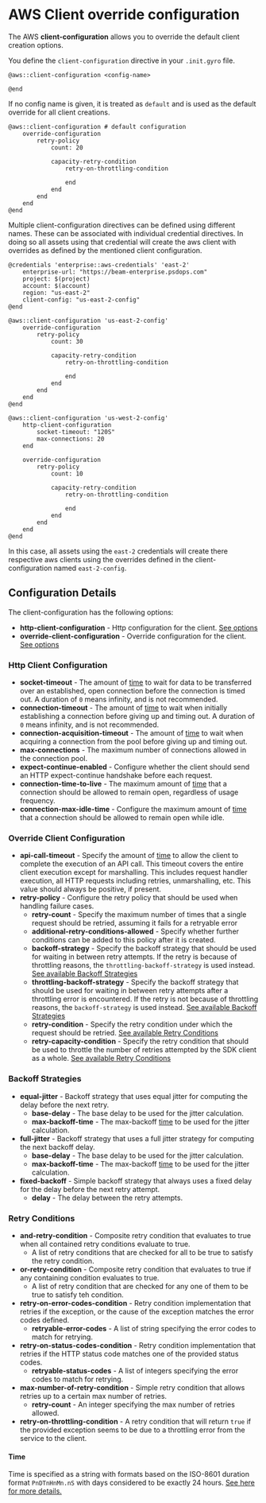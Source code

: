 # AWS Client override configuration
The AWS **client-configuration** allows you to override the default client creation options.

You define the `client-configuration` directive in your `.init.gyro` file.

```
@aws::client-configuration <config-name>

@end
```

If no config name is given, it is treated as `default` and is used as the default override for all client creations.

```
@aws::client-configuration # default configuration
    override-configuration
        retry-policy
            count: 20

            capacity-retry-condition
                retry-on-throttling-condition

                end
            end
        end
    end
@end
```

Multiple client-configuration directives can be defined using different names. These can be associated with individual credential directives. In doing so all assets using that credential will create the aws client with overrides as defined by the mentioned client configuration.

```
@credentials 'enterprise::aws-credentials' 'east-2'
    enterprise-url: "https://beam-enterprise.psdops.com"
    project: $(project)
    account: $(account)
    region: "us-east-2"
    client-config: "us-east-2-config"
@end

@aws::client-configuration 'us-east-2-config'
    override-configuration
        retry-policy
            count: 30

            capacity-retry-condition
                retry-on-throttling-condition

                end
            end
        end
    end
@end

@aws::client-configuration 'us-west-2-config'
    http-client-configuration
        socket-timeout: "120S"
        max-connections: 20
    end
    
    override-configuration
        retry-policy
            count: 10

            capacity-retry-condition
                retry-on-throttling-condition

                end
            end
        end
    end
@end
```
In this case, all assets using the `east-2` credentials will create there respective aws clients using the overrides defined in the client-configuration named `east-2-config`.

## Configuration Details

The client-configuration has the following options:
- **http-client-configuration** - Http configuration for the client. [See options](#Http-Client-Configuration)
- **override-client-configuration** - Override configuration for the client. [See options](#Override-Client-Configuration)

### Http Client Configuration
- **socket-timeout** - The amount of [time](#Time) to wait for data to be transferred over an established, open connection before the connection is timed out. A duration of `0` means infinity, and is not recommended.
- **connection-timeout** - The amount of [time](#Time) to wait when initially establishing a connection before giving up and timing out. A duration of `0` means infinity, and is not recommended.
- **connection-acquisition-timeout** - The amount of [time](#Time) to wait when acquiring a connection from the pool before giving up and timing out.
- **max-connections** - The maximum number of connections allowed in the connection pool.
- **expect-continue-enabled** - Configure whether the client should send an HTTP expect-continue handshake before each request.
- **connection-time-to-live** - The maximum amount of [time](#Time) that a connection should be allowed to remain open, regardless of usage frequency.
- **connection-max-idle-time** - Configure the maximum amount of [time](#Time) that a connection should be allowed to remain open while idle.

### Override Client Configuration
- **api-call-timeout** - Specify the amount of [time](#Time) to allow the client to complete the execution of an API call. This timeout covers the entire client execution except for marshalling. This includes request handler execution, all HTTP requests including retries, unmarshalling, etc. This value should always be positive, if present.
- **retry-policy** - Configure the retry policy that should be used when handling failure cases.
    - **retry-count** - Specify the maximum number of times that a single request should be retried, assuming it fails for a retryable error
    - **additional-retry-conditions-allowed** - Specify whether further conditions can be added to this policy after it is created.
    - **backoff-strategy** - Specify the backoff strategy that should be used for waiting in between retry attempts. If the retry is because of throttling reasons, the `throttling-backoff-strategy` is used instead. [See available Backoff Strategies](#Backoff-Strategies)
    - **throttling-backoff-strategy** - Specify the backoff strategy that should be used for waiting in between retry attempts after a throttling error is encountered. If the retry is not because of throttling reasons, the `backoff-strategy` is used instead. [See available Backoff Strategies](#Backoff-Strategies)
    - **retry-condition** - Specify the retry condition under which the request should be retried. [See available Retry Conditions](#Retry-Conditions)
    - **retry-capacity-condition** - Specify the retry condition that should be used to throttle the number of retries attempted by the SDK client as a whole. [See available Retry Conditions](#Retry-Conditions)

### Backoff Strategies
- **equal-jitter** - Backoff strategy that uses equal jitter for computing the delay before the next retry.
    - **base-delay** - The base delay to be used for the jitter calculation.
    - **max-backoff-time** - The max-backoff [time](#Time) to be used for the jitter calculation.
- **full-jitter** - Backoff strategy that uses a full jitter strategy for computing the next backoff delay.
    - **base-delay** - The base delay to be used for the jitter calculation.
    - **max-backoff-time** - The max-backoff [time](#Time) to be used for the jitter calculation.
- **fixed-backoff** - Simple backoff strategy that always uses a fixed delay for the delay before the next retry attempt.
    - **delay** - The delay between the retry attempts.

### Retry Conditions
- **and-retry-condition** - Composite retry condition that evaluates to true when all contained retry conditions evaluate to true.
    - A list of retry conditions that are checked for all to be true to satisfy the retry condition.
- **or-retry-condition** - Composite retry condition that evaluates to true if any containing condition evaluates to true.
    - A list of retry condition that are checked for any one of them to be true to satisfy teh condition.
- **retry-on-error-codes-condition** - Retry condition implementation that retries if the exception, or the cause of the exception matches the error codes defined.
    - **retryable-error-codes** - A list of string specifying the error codes to match for retrying.
- **retry-on-status-codes-condition** - Retry condition implementation that retries if the HTTP status code matches one of the provided status codes.
    - **retryable-status-codes** - A list of integers specifying the error codes to match for retrying.
- **max-number-of-retry-condition** - Simple retry condition that allows retries up to a certain max number of retries.
    - **retry-count** - An integer specifying the max number of retries allowed.
- **retry-on-throttling-condition** - A retry condition that will return `true` if the provided exception seems to be due to a throttling error from the service to the client.

#### Time
Time is specified as a string with formats based on the ISO-8601 duration format `PnDTnHnMn.nS` with days considered to be exactly 24 hours.
[See here for more details.](https://docs.oracle.com/javase/8/docs/api/java/time/Duration.html#parse-java.lang.CharSequence-)
